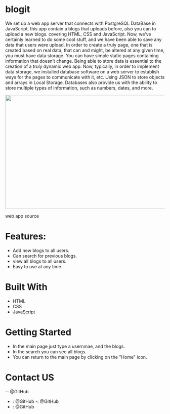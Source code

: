 # blogit


We set up a web app server that connects with PostgreSQL DataBase in JavaScript, this app contain a blogs that uploads before, also you can to upload a new blogs.
covering HTML, CSS and JavaScript. 
Now, we’ve certainly learned to do some cool stuff, and we have been able to save any data that users were upload.
In order to create a truly page, one that is created based on real data, that can and might, be altered at any given time, you must have data storage.
You can have simple static pages containing information that doesn’t change.
Being able to store data is essential to the creation of a truly dynamic web app.
Now, typically, in order to implement data storage, we installed database software on a web server to establish ways for the pages to communicate with it, etc.
Using JSON to store objects and arrays in Local Storage.
Databases also provide us with the ability to store multiple types of information, such as numbers, dates, and more.

<p align="center">
  <img src="/src/public/image.png" width=720px height=360px />
</p>

web app source

# Features:
- Add new blogs to all users.
- Can search for previous blogs.
- view all blogs to all users.
- Easy to use at any time.

# Built With
- HTML
- CSS
- JavaScript

# Getting Started
- In the main page just type a usernmae, and the blogs.
- In the search you can see all blogs.
- You can return to the main page by clicking on the "Home" icon.

# Contact US
-: @GitHub
- : @GitHub
-: @GitHub
- : @GitHub
